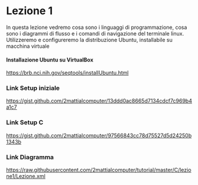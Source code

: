 # Lezione 1
In questa lezione vedremo cosa sono i linguaggi di programmazione, cosa sono i diagrammi di flusso e i comandi di navigazione del terminale linux. Utilizzeremo e configureremo la distribuzione Ubuntu, installabile su macchina virtuale

#### Installazione Ubuntu su VirtualBox
https://brb.nci.nih.gov/seqtools/installUbuntu.html

### Link Setup iniziale
https://gist.github.com/2mattialcomputer/13ddd0ac8665d7134cdcf7c969b4a1c7

### Link Setup C
https://gist.github.com/2mattialcomputer/97566843cc78d75527d5d24250b1343b

### Link Diagramma
https://raw.githubusercontent.com/2mattialcomputer/tutorial/master/C/lezione1/Lezione.xml
